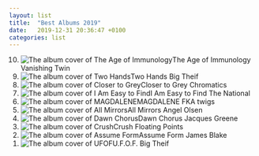 ```yaml
---
layout: list
title:  "Best Albums 2019"
date:   2019-12-31 20:36:47 +0100
categories: list
---
```


<ol reversed class="fullpage-list">
    <li data-pos="10">
        <img src="https://media.pitchfork.com/photos/5cfe63b8b25f86e6f64f7282/1:1/w_600/AgeofImmunology_VanishingTwin.jpg" alt="The album cover of The Age of Immunology">The Age of Immunology <span class="artist">Vanishing Twin</span>
    </li>
    <li data-pos="9">
        <img src="https://upload.wikimedia.org/wikipedia/en/3/38/Big_Thief_-_Two_Hands.png" alt="The album cover of Two Hands">Two Hands <span class="artist">Big Theif</span>
    </li>
    <li data-pos="8">
        <img src="https://upload.wikimedia.org/wikipedia/en/7/7b/Chromatics_-_Closer_to_Grey.png" alt="The album cover of Closer to Grey">Closer to Grey <span class="artist">Chromatics</span>
    </li>
    <li data-pos="7">
        <img src="https://sonofmarketing.com/wp-content/uploads/2019/11/thenational.jpg" alt="The album cover of I Am Easy to Find">I Am Easy to Find <span class="artist">The National</span>
    </li>
    <li data-pos="6">
        <img src="https://upload.wikimedia.org/wikipedia/en/thumb/9/91/FKATwigs_Magdalene.png/220px-FKATwigs_Magdalene.png" alt="The album cover of MAGDALENE">MAGDALENE <span class="artist">FKA twigs</span>
    </li>
    <li data-pos="5">
        <img src="https://media.pitchfork.com/photos/5d6593d326e2b40009eed797/1:1/w_600/angelolsen_allmirrors.jpg" alt="The album cover of All Mirrors">All Mirrors <span class="artist">Angel Olsen</span>
    </li>
    <li data-pos="4">
        <img src="https://media.pitchfork.com/photos/5da0b271ec15310008ce7797/1:1/w_320/dawnchorus.jpg" alt="The album cover of Dawn Chorus">Dawn Chorus <span class="artist">Jacques Greene</span>
    </li>    
    <li data-pos="3">
        <img src="https://f4.bcbits.com/img/a3345010396_10.jpg" alt="The album cover of Crush">Crush <span class="artist">Floating Points</span>
    </li>
    <li data-pos="2">
        <img src="https://upload.wikimedia.org/wikipedia/en/7/7f/Assume_Form.jpg" alt="The album cover of Assume Form">Assume Form <span class="artist">James Blake</span>
    </li>
    <li data-pos="1">
        <img src="https://upload.wikimedia.org/wikipedia/en/2/21/U.F.O.F._cover.jpg" alt="The album cover of UFOF">U.F.O.F. <span class="artist">Big Theif</span>
    </li>
</ol>